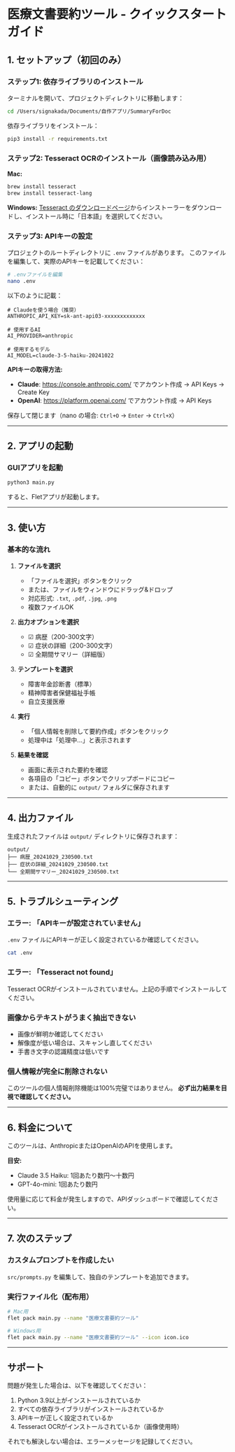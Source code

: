 # 医療文書要約ツール - クイックスタートガイド

## 1. セットアップ（初回のみ）

### ステップ1: 依存ライブラリのインストール

ターミナルを開いて、プロジェクトディレクトリに移動します：

```bash
cd /Users/signakada/Documents/自作アプリ/SummaryForDoc
```

依存ライブラリをインストール：

```bash
pip3 install -r requirements.txt
```

### ステップ2: Tesseract OCRのインストール（画像読み込み用）

**Mac:**
```bash
brew install tesseract
brew install tesseract-lang
```

**Windows:**
[Tesseract のダウンロードページ](https://github.com/UB-Mannheim/tesseract/wiki)からインストーラーをダウンロードし、インストール時に「日本語」を選択してください。

### ステップ3: APIキーの設定

プロジェクトのルートディレクトリに `.env` ファイルがあります。
このファイルを編集して、実際のAPIキーを記載してください：

```bash
# .envファイルを編集
nano .env
```

以下のように記載：

```
# Claudeを使う場合（推奨）
ANTHROPIC_API_KEY=sk-ant-api03-xxxxxxxxxxxxx

# 使用するAI
AI_PROVIDER=anthropic

# 使用するモデル
AI_MODEL=claude-3-5-haiku-20241022
```

**APIキーの取得方法:**
- **Claude**: https://console.anthropic.com/ でアカウント作成 → API Keys → Create Key
- **OpenAI**: https://platform.openai.com/ でアカウント作成 → API Keys

保存して閉じます（nano の場合: `Ctrl+O` → `Enter` → `Ctrl+X`）

---

## 2. アプリの起動

### GUIアプリを起動

```bash
python3 main.py
```

すると、Fletアプリが起動します。

---

## 3. 使い方

### 基本的な流れ

1. **ファイルを選択**
   - 「ファイルを選択」ボタンをクリック
   - または、ファイルをウィンドウにドラッグ&ドロップ
   - 対応形式: `.txt`, `.pdf`, `.jpg`, `.png`
   - 複数ファイルOK

2. **出力オプションを選択**
   - ☑ 病歴（200-300文字）
   - ☑ 症状の詳細（200-300文字）
   - ☑ 全期間サマリー（詳細版）

3. **テンプレートを選択**
   - 障害年金診断書（標準）
   - 精神障害者保健福祉手帳
   - 自立支援医療

4. **実行**
   - 「個人情報を削除して要約作成」ボタンをクリック
   - 処理中は「処理中...」と表示されます

5. **結果を確認**
   - 画面に表示された要約を確認
   - 各項目の「コピー」ボタンでクリップボードにコピー
   - または、自動的に `output/` フォルダに保存されます

---

## 4. 出力ファイル

生成されたファイルは `output/` ディレクトリに保存されます：

```
output/
├── 病歴_20241029_230500.txt
├── 症状の詳細_20241029_230500.txt
└── 全期間サマリー_20241029_230500.txt
```

---

## 5. トラブルシューティング

### エラー: 「APIキーが設定されていません」

`.env` ファイルにAPIキーが正しく設定されているか確認してください。

```bash
cat .env
```

### エラー: 「Tesseract not found」

Tesseract OCRがインストールされていません。上記の手順でインストールしてください。

### 画像からテキストがうまく抽出できない

- 画像が鮮明か確認してください
- 解像度が低い場合は、スキャンし直してください
- 手書き文字の認識精度は低いです

### 個人情報が完全に削除されない

このツールの個人情報削除機能は100%完璧ではありません。
**必ず出力結果を目視で確認してください。**

---

## 6. 料金について

このツールは、AnthropicまたはOpenAIのAPIを使用します。

**目安:**
- Claude 3.5 Haiku: 1回あたり数円〜十数円
- GPT-4o-mini: 1回あたり数円

使用量に応じて料金が発生しますので、APIダッシュボードで確認してください。

---

## 7. 次のステップ

### カスタムプロンプトを作成したい

`src/prompts.py` を編集して、独自のテンプレートを追加できます。

### 実行ファイル化（配布用）

```bash
# Mac用
flet pack main.py --name "医療文書要約ツール"

# Windows用
flet pack main.py --name "医療文書要約ツール" --icon icon.ico
```

---

## サポート

問題が発生した場合は、以下を確認してください：

1. Python 3.9以上がインストールされているか
2. すべての依存ライブラリがインストールされているか
3. APIキーが正しく設定されているか
4. Tesseract OCRがインストールされているか（画像使用時）

それでも解決しない場合は、エラーメッセージを記録してください。
